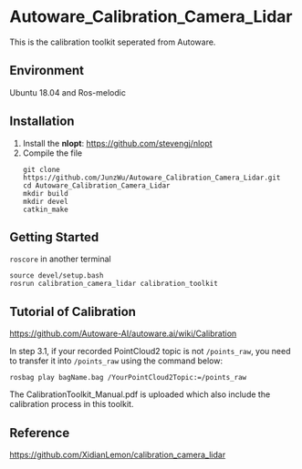 # Autoware_Calibration_Camera_Lidar
This is the calibration toolkit seperated from Autoware. 
## Environment
Ubuntu 18.04 and Ros-melodic
## Installation
1. Install the **nlopt**: https://github.com/stevengj/nlopt
2. Compile the file<br />
   ```
   git clone https://github.com/JunzWu/Autoware_Calibration_Camera_Lidar.git
   cd Autoware_Calibration_Camera_Lidar
   mkdir build
   mkdir devel
   catkin_make
   ```
## Getting Started
`roscore` in another terminal
```
source devel/setup.bash
rosrun calibration_camera_lidar calibration_toolkit
```
## Tutorial of Calibration
https://github.com/Autoware-AI/autoware.ai/wiki/Calibration

In step 3.1, if your recorded PointCloud2 topic is not `/points_raw`, you need to transfer it into `/points_raw` using the command below:
```
rosbag play bagName.bag /YourPointCloud2Topic:=/points_raw
```
The CalibrationToolkit_Manual.pdf is uploaded which also include the calibration process in this toolkit.
## Reference
https://github.com/XidianLemon/calibration_camera_lidar
